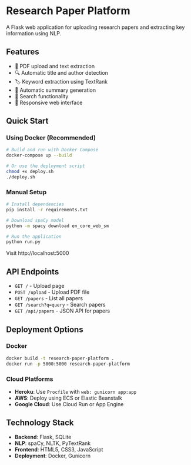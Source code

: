 # Research Paper Platform

A Flask web application for uploading research papers and extracting key information using NLP.

## Features

- 📄 PDF upload and text extraction
- 🔍 Automatic title and author detection
- 🏷️ Keyword extraction using TextRank
- 📝 Automatic summary generation
- 🔎 Search functionality
- 📱 Responsive web interface

## Quick Start

### Using Docker (Recommended)

```bash
# Build and run with Docker Compose
docker-compose up --build

# Or use the deployment script
chmod +x deploy.sh
./deploy.sh
```

### Manual Setup

```bash
# Install dependencies
pip install -r requirements.txt

# Download spaCy model
python -m spacy download en_core_web_sm

# Run the application
python run.py
```

Visit http://localhost:5000

## API Endpoints

- `GET /` - Upload page
- `POST /upload` - Upload PDF file
- `GET /papers` - List all papers
- `GET /search?q=query` - Search papers
- `GET /api/papers` - JSON API for papers

## Deployment Options

### Docker
```bash
docker build -t research-paper-platform .
docker run -p 5000:5000 research-paper-platform
```

### Cloud Platforms
- **Heroku**: Use `Procfile` with `web: gunicorn app:app`
- **AWS**: Deploy using ECS or Elastic Beanstalk
- **Google Cloud**: Use Cloud Run or App Engine

## Technology Stack

- **Backend**: Flask, SQLite
- **NLP**: spaCy, NLTK, PyTextRank
- **Frontend**: HTML5, CSS3, JavaScript
- **Deployment**: Docker, Gunicorn